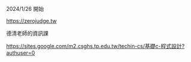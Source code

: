 2024/1/26 開始

https://zerojudge.tw

德清老師的資訊課

https://sites.google.com/m2.csghs.tp.edu.tw/techin-cs/基礎c-程式設計?authuser=0
